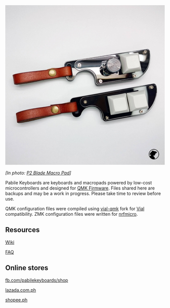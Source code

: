 <picture>
<img src="https://github.com/pabile/Pabile-Keyboards/blob/main/img/p2-blade-08.jpg" width="600">
</picture>

_[In photo: [P2 Blade Macro Pad](https://github.com/pabile/Pabile-Keyboards/wiki/P2-Macropad)]_

Pabile Keyboards are keyboards and macropads powered by low-cost microcontrollers and designed for [QMK Firmware](https://qmk.fm/). Files shared here are backups and may be a work in progress. Please take time to review before use. 

QMK configuration files were compiled using [vial-qmk](https://github.com/vial-kb/vial-qmk) fork for [Vial](https://get.vial.today/) compatibility. ZMK configuration files were written for [nrfmicro](https://github.com/joric/nrfmicro). 

## Resources
[Wiki](https://github.com/pabile/Pabile-Keyboards/wiki)

[FAQ](https://sites.google.com/site/pabile/faq) 

## Online stores
[fb.com/pabilekeyboards/shop](https://fb.com/pabilekeyboards/shop) 

[lazada.com.ph](https://lazada.com.ph/pabile) 

[shopee.ph](https://shopee.ph/pabilekeyboards) 
